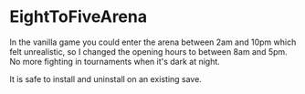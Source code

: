 # EightToFiveArena
In the vanilla game you could enter the arena between 2am and 10pm which felt unrealistic, so I changed the opening hours to between 8am and 5pm. No more fighting in tournaments when it's dark at night.

It is safe to install and uninstall on an existing save.
